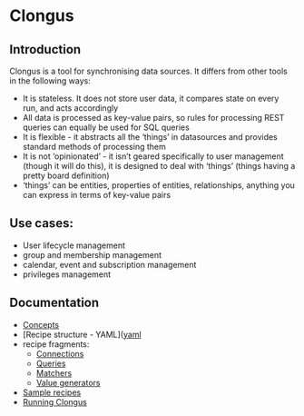 # Clongus

## Introduction

Clongus is a tool for synchronising data sources. It differs from other tools in the following ways:
- It is stateless. It does not store user data, it compares state on every run, and acts accordingly
- All data is processed as key-value pairs, so rules for processing REST queries can equally be used for SQL queries
- It is flexible - it abstracts all the ‘things’ in datasources and provides standard methods of processing them
- It is not ‘opinionated’ - it isn’t geared specifically to user management (though it will do this), it is designed to deal with ‘things’ (things having a pretty board definition)
- ‘things’ can be entities, properties of entities, relationships, anything you can express in terms of key-value pairs

## Use cases:

- User lifecycle management
- group and membership management
- calendar, event and subscription management
- privileges management

## Documentation

- [Concepts](https://github.com/jim-reespotter/clongus/wiki/Concepts)
- [Recipe structure - YAML]([yaml](https://github.com/jim-reespotter/clongus/wiki/yaml)
- recipe fragments:
  - [Connections](https://github.com/jim-reespotter/clongus/wiki/Connections)
  - [Queries](https://github.com/jim-reespotter/clongus/wiki/Queries)
  - [Matchers](https://github.com/jim-reespotter/clongus/wiki/Matchers)
  - [Value generators](https://github.com/jim-reespotter/clongus/wiki/ValueGenerators)
- [Sample recipes](https://github.com/jim-reespotter/clongus/wiki/SampleRecipes)
- [Running Clongus](https://github.com/jim-reespotter/clongus/wiki/RunningClongus)